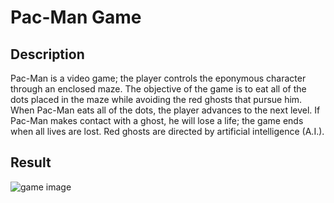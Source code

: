 # Pac-Man Game

## Description

Pac-Man is a video game; the player controls the eponymous character through an enclosed maze. 
The objective of the game is to eat all of the dots placed in the maze while avoiding the red ghosts that pursue him. When Pac-Man eats all of the dots, the player advances to the next level. If Pac-Man makes contact with a ghost, he will lose a life; the game ends when all lives are lost. Red ghosts are directed by  artificial intelligence (A.I.).

## Result 

![game image](https://github.com/mopao/pac-man-project/blob/main/readme/pacman.png)